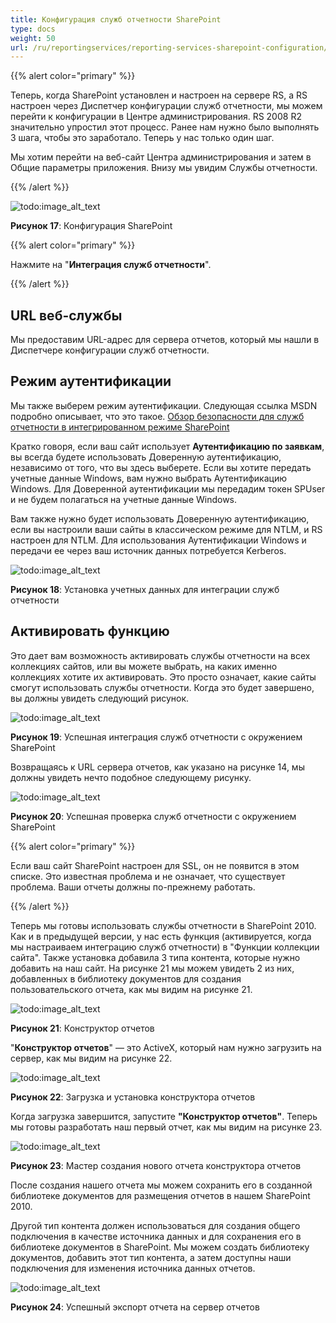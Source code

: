 ```yaml
---
title: Конфигурация служб отчетности SharePoint
type: docs
weight: 50
url: /ru/reportingservices/reporting-services-sharepoint-configuration/
---
```


{{% alert color="primary" %}} 

Теперь, когда SharePoint установлен и настроен на сервере RS, а RS настроен через Диспетчер конфигурации служб отчетности, мы можем перейти к конфигурации в Центре администрирования. RS 2008 R2 значительно упростил этот процесс. Ранее нам нужно было выполнять 3 шага, чтобы это заработало. Теперь у нас только один шаг. 

Мы хотим перейти на веб-сайт Центра администрирования и затем в Общие параметры приложения. Внизу мы увидим Службы отчетности. 

{{% /alert %}} 

![todo:image_alt_text](reporting-services-sharepoint-configuration_1.png)


**Рисунок 17**: Конфигурация SharePoint 

{{% alert color="primary" %}} 

Нажмите на "**Интеграция служб отчетности**". 

{{% /alert %}} 
## **URL веб-службы**
Мы предоставим URL-адрес для сервера отчетов, который мы нашли в Диспетчере конфигурации служб отчетности. 
## **Режим аутентификации**
Мы также выберем режим аутентификации. Следующая ссылка MSDN подробно описывает, что это такое. 
[Обзор безопасности для служб отчетности в интегрированном режиме SharePoint](https://docs.microsoft.com/en-us/previous-versions/sql/sql-server-2008-r2/bb283324(v=sql.105)) 

Кратко говоря, если ваш сайт использует **Аутентификацию по заявкам**, вы всегда будете использовать Доверенную аутентификацию, независимо от того, что вы здесь выберете. Если вы хотите передать учетные данные Windows, вам нужно выбрать Аутентификацию Windows. Для Доверенной аутентификации мы передадим токен SPUser и не будем полагаться на учетные данные Windows. 

Вам также нужно будет использовать Доверенную аутентификацию, если вы настроили ваши сайты в классическом режиме для NTLM, и RS настроен для NTLM. Для использования Аутентификации Windows и передачи ее через ваш источник данных потребуется Kerberos. 

![todo:image_alt_text](reporting-services-sharepoint-configuration_2.png)


**Рисунок 18**: Установка учетных данных для интеграции служб отчетности
## **Активировать функцию**
Это дает вам возможность активировать службы отчетности на всех коллекциях сайтов, или вы можете выбрать, на каких именно коллекциях хотите их активировать. Это просто означает, какие сайты смогут использовать службы отчетности. 
Когда это будет завершено, вы должны увидеть следующий рисунок. 

![todo:image_alt_text](reporting-services-sharepoint-configuration_3.png)


**Рисунок 19**: Успешная интеграция служб отчетности с окружением SharePoint 

Возвращаясь к URL сервера отчетов, как указано на рисунке 14, мы должны увидеть нечто подобное следующему рисунку. 

![todo:image_alt_text](reporting-services-sharepoint-configuration_4.png)


**Рисунок 20**: Успешная проверка служб отчетности с окружением SharePoint 

{{% alert color="primary" %}} 

Если ваш сайт SharePoint настроен для SSL, он не появится в этом списке. Это известная проблема и не означает, что существует проблема. Ваши отчеты должны по-прежнему работать. 

{{% /alert %}} 

Теперь мы готовы использовать службы отчетности в SharePoint 2010. Как и в предыдущей версии, у нас есть функция (активируется, когда мы настраиваем интеграцию служб отчетности) в "Функции коллекции сайта". Также установка добавила 3 типа контента, которые нужно добавить на наш сайт. На рисунке 21 мы можем увидеть 2 из них, добавленных в библиотеку документов для создания пользовательского отчета, как мы видим на рисунке 21. 

![todo:image_alt_text](reporting-services-sharepoint-configuration_5.png)


**Рисунок 21**: Конструктор отчетов 

"**Конструктор отчетов**" — это ActiveX, который нам нужно загрузить на сервер, как мы видим на рисунке 22. 

![todo:image_alt_text](reporting-services-sharepoint-configuration_6.png)


**Рисунок 22**: Загрузка и установка конструктора отчетов 

Когда загрузка завершится, запустите **"Конструктор отчетов"**. Теперь мы готовы разработать наш первый отчет, как мы видим на рисунке 23. 

![todo:image_alt_text](reporting-services-sharepoint-configuration_7.png)

**Рисунок 23**: Мастер создания нового отчета конструктора отчетов 

После создания нашего отчета мы можем сохранить его в созданной библиотеке документов для размещения отчетов в нашем SharePoint 2010. 

Другой тип контента должен использоваться для создания общего подключения в качестве источника данных и для сохранения его в библиотеке документов в SharePoint. Мы можем создать библиотеку документов, добавить этот тип контента, а затем доступны наши подключения для изменения источника данных отчетов. 

![todo:image_alt_text](reporting-services-sharepoint-configuration_8.png)


**Рисунок 24**: Успешный экспорт отчета на сервер отчетов 